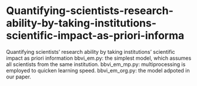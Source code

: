 # Quantifying-scientists-research-ability-by-taking-institutions-scientific-impact-as-priori-informa
Quantifying scientists’ research ability by taking institutions’ scientific impact as priori information
bbvi_em.py:     the simplest model, which assumes all scientists from the same institution.
bbvi_em_mp.py:  multiprocessing is employed to quicken learning speed.
bbvi_em_org.py: the model adpoted in our paper.
